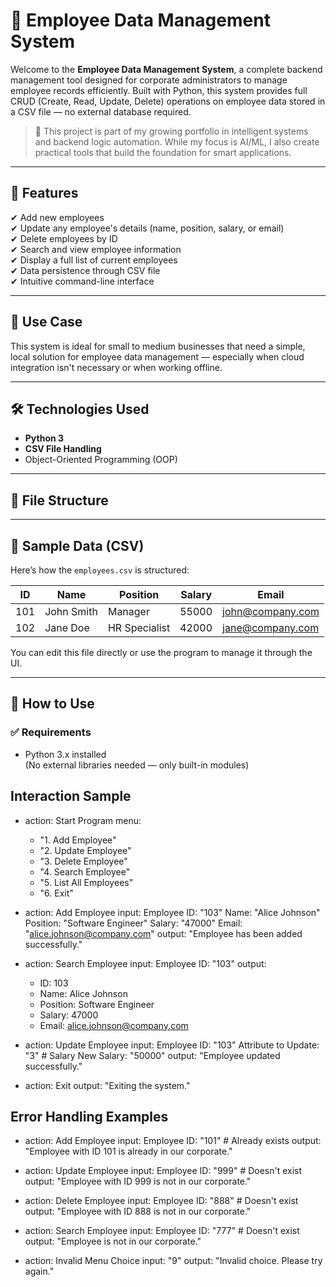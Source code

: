 # 🧾 Employee Data Management System

Welcome to the **Employee Data Management System**, a complete backend management tool designed for corporate administrators to manage employee records efficiently. Built with Python, this system provides full CRUD (Create, Read, Update, Delete) operations on employee data stored in a CSV file — no external database required.

> 📁 This project is part of my growing portfolio in intelligent systems and backend logic automation. While my focus is AI/ML, I also create practical tools that build the foundation for smart applications.

---

## 🚀 Features

✔ Add new employees  
✔ Update any employee's details (name, position, salary, or email)  
✔ Delete employees by ID  
✔ Search and view employee information  
✔ Display a full list of current employees  
✔ Data persistence through CSV file  
✔ Intuitive command-line interface

---

## 🧠 Use Case

This system is ideal for small to medium businesses that need a simple, local solution for employee data management — especially when cloud integration isn't necessary or when working offline.

---

## 🛠 Technologies Used

- **Python 3**  
- **CSV File Handling**  
- Object-Oriented Programming (OOP)

---

## 📂 File Structure


---

## 📝 Sample Data (CSV)

Here’s how the `employees.csv` is structured:

| ID   | Name         | Position      | Salary  | Email               |
|------|--------------|---------------|---------|---------------------|
| 101  | John Smith   | Manager       | 55000   | john@company.com    |
| 102  | Jane Doe     | HR Specialist | 42000   | jane@company.com    |

You can edit this file directly or use the program to manage it through the UI.

---

## 🧪 How to Use

### ✅ Requirements

- Python 3.x installed  
(No external libraries needed — only built-in modules)

## Interaction Sample 
- action: Start Program
  menu:
    - "1. Add Employee"
    - "2. Update Employee"
    - "3. Delete Employee"
    - "4. Search Employee"
    - "5. List All Employees"
    - "6. Exit"

- action: Add Employee
  input:
    Employee ID: "103"
    Name: "Alice Johnson"
    Position: "Software Engineer"
    Salary: "47000"
    Email: "alice.johnson@company.com"
  output: "Employee has been added successfully."

- action: Search Employee
  input:
    Employee ID: "103"
  output: 
    - ID: 103
    - Name: Alice Johnson
    - Position: Software Engineer
    - Salary: 47000
    - Email: alice.johnson@company.com

- action: Update Employee
  input:
    Employee ID: "103"
    Attribute to Update: "3"  # Salary
    New Salary: "50000"
  output: "Employee updated successfully."

- action: Exit
  output: "Exiting the system."
## Error Handling Examples

- action: Add Employee
  input:
    Employee ID: "101"  # Already exists
  output: "Employee with ID 101 is already in our corporate."

- action: Update Employee
  input:
    Employee ID: "999"  # Doesn't exist
  output: "Employee with ID 999 is not in our corporate."

- action: Delete Employee
  input:
    Employee ID: "888"  # Doesn't exist
  output: "Employee with ID 888 is not in our corporate."

- action: Search Employee
  input:
    Employee ID: "777"  # Doesn't exist
  output: "Employee is not in our corporate."

- action: Invalid Menu Choice
  input: "9"
  output: "Invalid choice. Please try again."



